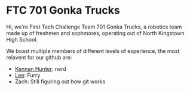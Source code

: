 # FTC 701 Gonka Trucks

Hi, we're First Tech Challenge Team 701 Gonka Trucks, a robotics team made up of freshmen and sophmores,
operating out of North Kingstown High School.

We boast multiple members of different levels of experience, the most relavent for our github are:

- [Kennan Hunter](https://github.com/KennanHunter): nerd
- [Lee](https://github.com/B1ue-Phoenix): Furry
- Zach: Still figuring out how git works
